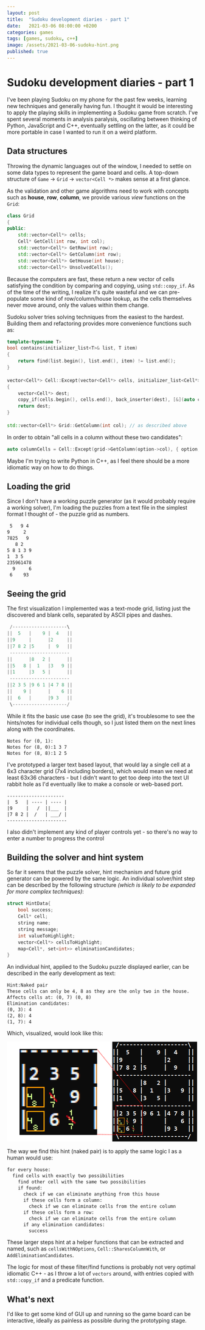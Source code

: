```yaml
---
layout: post
title:  "Sudoku development diaries - part 1"
date:   2021-03-06 08:00:00 +0200
categories: games
tags: [games, sudoku, c++]
image: /assets/2021-03-06-sudoku-hint.png
published: true
---
```


# Sudoku development diaries - part 1

I've been playing Sudoku on my phone for the past few weeks, learning new techniques and generally having fun. I thought it would be interesting to apply the playing skills in implementing a Sudoku game from scratch. I've spent several moments in analysis paralysis, oscillating between thinking of Python, JavaScript and C++, eventually settling on the latter, as it could be more portable in case I wanted to run it on a weird platform.

## Data structures

Throwing the dynamic languages out of the window, I needed to settle on some data types to represent the game board and cells. A top-down structure of `Game` -> `Grid` -> `vector<Cell *>` makes sense at a first glance. 

As the validation and other game algorithms need to work with concepts such as **house**, **row**, **column**, we provide various *view* functions on the `Grid`:

```cpp
class Grid
{
public:
	std::vector<Cell*> cells;
	Cell* GetCell(int row, int col);
	std::vector<Cell*> GetRow(int row);
	std::vector<Cell*> GetColumn(int row);
	std::vector<Cell*> GetHouse(int house);
	std::vector<Cell*> UnsolvedCells();
```

Because the computers are fast, these return a new vector of cells satisfying the condition by comparing and copying, using `std::copy_if`. As of the time of the writing, I realize it's quite wasteful and we can pre-populate some kind of row/column/house lookup, as the cells themselves never move around, only the values within them change.



Sudoku solver tries solving techniques from the easiest to the hardest. Building them and refactoring provides more convenience functions such as: 

```cpp
template<typename T>
bool contains(initializer_list<T>& list, T item)
{
	return find(list.begin(), list.end(), item) != list.end();
}

vector<Cell*> Cell::Except(vector<Cell*> cells, initializer_list<Cell*> exclusions)
{
	vector<Cell*> dest;
	copy_if(cells.begin(), cells.end(), back_inserter(dest), [&](auto c) {return !contains(exclusions, c); });
	return dest;
}

std::vector<Cell*> Grid::GetColumn(int col); // as described above
```

In order to obtain "all cells in a column without these two candidates":

```cpp
auto columnCells = Cell::Except(grid->GetColumn(option->col), { option, other });
```

Maybe I'm trying to write Python in C++, as I feel there should be a more idiomatic way on how to do things.

## Loading the grid

Since I don't have a working puzzle generator (as it would probably require a working solver), I'm loading the puzzles from a text file in the simplest format I thought of - the puzzle grid as numbers.

```
 5   9 4 
9     2  
7825   9 
   8 2   
5 8 1 3 9
1  3 5   
235961478
  9     6
 6    93  
```

## Seeing the grid

The first visualization I implemented was a text-mode grid, listing just the discovered and blank cells, separated by ASCII pipes and dashes.

```c
 /--------------------\
||  5   |    9 |  4   ||
||9     |      |2     ||
||7 8 2 |5     |  9   ||
 ----------------------
||      |8   2 |      ||
||5   8 |  1   |3   9 ||
||1     |3   5 |      ||
 ----------------------
||2 3 5 |9 6 1 |4 7 8 ||
||    9 |      |    6 ||
||  6   |      |9 3   ||
 \--------------------/
```

While it fits the basic use case (to see the grid), it's troublesome to see the hints/notes for individual cells though, so I just listed them on the next lines along with the coordinates.

```
Notes for (0, 1):
Notes for (8, 0):1 3 7
Notes for (8, 8):1 2 5
```


I've prototyped a larger text based layout, that would lay a single cell at a 6x3 character grid (7x4 including borders), which would mean we need at least 63x36 characters - but I didn't want to get too deep into the text UI rabbit hole as I'd eventually like to make a console or web-based port.

```
---------------------
|  5   | ---- | ---- |
|9     |   /  ||___  |
|7 8 2 |  /   | ___/ |
----------------------
```

I also didn't implement any kind of player controls yet - so there's no way to enter a number to progress the control

## Building the solver and hint system

So far it seems that the puzzle solver, hint mechanism and future grid generator can be powered by the same logic. An individual solver/hint step can be described by the following structure _(which is likely to be expanded for more complex techniques)_:

```cpp
struct HintData{
	bool success;
	Cell* cell;
	string name;
	string message;
	int valueToHighlight;
	vector<Cell*> cellsToHighlight;
	map<Cell*, set<int>> eliminationCandidates;
}
```

An individual hint, applied to the Sudoku puzzle displayed earlier, can be described in the early development as text:

```
Hint:Naked pair
These cells can only be 4, 8 as they are the only two in the house.
Affects cells at: (0, 7) (0, 8)
Elimination candidates:
(0, 3): 4
(2, 8): 4
(1, 7): 4
```

Which, visualized, would look like this:

![hint](/assets/2021-03-06-sudoku-hint.png)

The way we find this hint (naked pair) is to apply the same logic I as a human would use:

```
for every house:
  find cells with exactly two possibilities
    find other cell with the same two possibilities
    if found:
      check if we can eliminate anything from this house
      if these cells form a column:
        check if we can eliminate cells from the entire column
      if these cells form a row:
        check if we can eliminate cells from the entire column
      if any elimination candidates:
        success
```

These larger steps hint at a helper functions that can be extracted and named, such as `cellsWithNOptions`, `Cell::SharesColumnWith`, or `AddEliminationCandidates`.

The logic for most of these filter/find functions is probably not very optimal idiomatic C++ - as I throw a lot of `vectors` around, with entries copied with `std::copy_if` and a predicate function. 

## What's next

I'd like to get some kind of GUI up and running so the game board can be interactive, ideally as painless as possible during the prototyping stage.